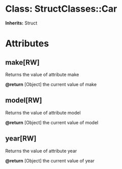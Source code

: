 # Class: StructClasses::Car
**Inherits:** Struct
    



# Attributes
## make[RW] [](#attribute-i-make)
Returns the value of attribute make

**@return** [Object] the current value of make

## model[RW] [](#attribute-i-model)
Returns the value of attribute model

**@return** [Object] the current value of model

## year[RW] [](#attribute-i-year)
Returns the value of attribute year

**@return** [Object] the current value of year


